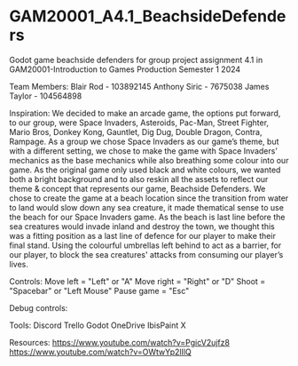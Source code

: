# GAM20001_A4.1_BeachsideDefenders
 Godot game beachside defenders for group project assignment 4.1 in GAM20001-Introduction to Games Production Semester 1 2024

Team Members:
Blair Rod - 103892145
Anthony Siric - 7675038
James Taylor - 104564898

Inspiration:
We decided to make an arcade game, the options put forward, to our group, were Space Invaders, Asteroids, Pac-Man, Street Fighter, Mario Bros, Donkey Kong, Gauntlet, Dig Dug, Double Dragon, Contra, Rampage.
As a group we chose Space Invaders as our game’s theme, but with a different setting, we chose to make the game with Space Invaders’ mechanics as the base mechanics while also breathing some colour into our game. As the original game only used black and white colours, we wanted both a bright background and to also reskin all the assets to reflect our theme & concept that represents our game, Beachside Defenders. We chose to create the game at a beach location since the transition from water to land would slow down any sea creature, it made thematical sense to use the beach for our Space Invaders game. As the beach is last line before the sea creatures would invade inland and destroy the town, we thought this was a fitting position as a last line of defence for our player to make their final stand. Using the colourful umbrellas left behind to act as a barrier, for our player, to block the sea creatures' attacks from consuming our player’s lives.

Controls:
Move left = "Left" or "A"
Move right = "Right" or "D"
Shoot = "Spacebar" or "Left Mouse"
Pause game = "Esc"

Debug controls:

Tools:
Discord
Trello
Godot
OneDrive
IbisPaint X

Resources:
https://www.youtube.com/watch?v=PgicV2ujfz8
https://www.youtube.com/watch?v=OWtwYp2lIlQ
